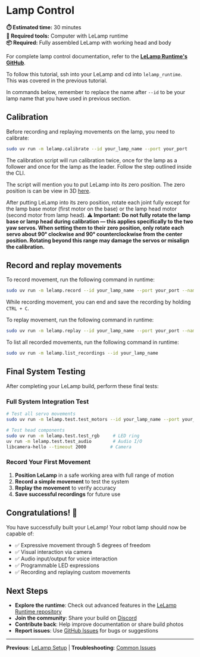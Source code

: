 # Lamp Control

**⏱️ Estimated time:** 30 minutes  
**🔧 Required tools:** Computer with LeLamp runtime  
**📦 Required:** Fully assembled LeLamp with working head and body

For complete lamp control documentation, refer to the [**LeLamp Runtime's GitHub**](https://github.com/humancomputerlab/lelamp_runtime).

To follow this tutorial, ssh into your LeLamp and cd into `lelamp_runtime`. This was covered in the previous tutorial.

In commands below, remember to replace the name after `--id` to be your lamp name that you have used in previous section.

## Calibration

Before recording and replaying movements on the lamp, you need to calibrate:

```bash
sudo uv run -m lelamp.calibrate --id your_lamp_name --port your_port
```

The calibration script will run calibration twice, once for the lamp as a follower and once for the lamp as the leader. Follow the step outlined inside the CLI.

The script will mention you to put LeLamp into its zero position. The zero position is can be view in 3D [here](https://cad.onshape.com/documents/16c9706360b5ad34f9c8db49/w/2edfa54c83253c120fbc9e58/e/9bd935d578a9cbc77b5d66b3).

After putting LeLamp into its zero position, rotate each joint fully except for the lamp base motor (first motor on the base) or the lamp head motor (second motor from lamp head). **⚠️ Important: Do not fully rotate the lamp base or lamp head during calibration — this applies specifically to the two yaw servos. When setting them to their zero position, only rotate each servo about 90° clockwise and 90° counterclockwise from the center position. Rotating beyond this range may damage the servos or misalign the calibration.**

## Record and replay movements

To record movement, run the following command in runtime:

```bash
sudo uv run -m lelamp.record --id your_lamp_name --port your_port --name rotation
```

While recording movement, you can end and save the recording by holding `CTRL + C`.

To replay movement, run the following command in runtime:

```bash
sudo uv run -m lelamp.replay --id your_lamp_name --port your_port --name rotation
```

To list all recorded movements, run the following command in runtime:

```bash
sudo uv run -m lelamp.list_recordings --id your_lamp_name
```

## Final System Testing

After completing your LeLamp build, perform these final tests:

### Full System Integration Test

```bash
# Test all servo movements
sudo uv run -m lelamp.test.test_motors --id your_lamp_name --port your_port

# Test head components
sudo uv run -m lelamp.test.test_rgb     # LED ring
uv run -m lelamp.test.test_audio        # Audio I/O
libcamera-hello --timeout 2000         # Camera
```

### Record Your First Movement

1. **Position LeLamp** in a safe working area with full range of motion
2. **Record a simple movement** to test the system
3. **Replay the movement** to verify accuracy
4. **Save successful recordings** for future use

## Congratulations! 🎉

You have successfully built your LeLamp! Your robot lamp should now be capable of:

- ✅ Expressive movement through 5 degrees of freedom
- ✅ Visual interaction via camera
- ✅ Audio input/output for voice interaction
- ✅ Programmable LED expressions
- ✅ Recording and replaying custom movements

## Next Steps

- **Explore the runtime**: Check out advanced features in the [LeLamp Runtime repository](https://github.com/humancomputerlab/lelamp_runtime)
- **Join the community**: Share your build on [Discord](https://discord.gg/4hmNW3Ep)
- **Contribute back**: Help improve documentation or share build photos
- **Report issues**: Use [GitHub Issues](https://github.com/humancomputerlab/le_lamp/issues) for bugs or suggestions

---

**Previous**: [LeLamp Setup](./4.%20LeLamp%20Setup.md) | **Troubleshooting**: [Common Issues](./6.%20Common%20Issues.md)
